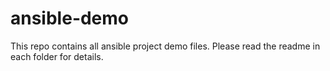 # ansible-demo
This repo contains all ansible project demo files. Please read the readme in each folder for details. 
